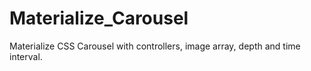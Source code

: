 # Materialize_Carousel
Materialize CSS Carousel with controllers, image array, depth and time interval.
